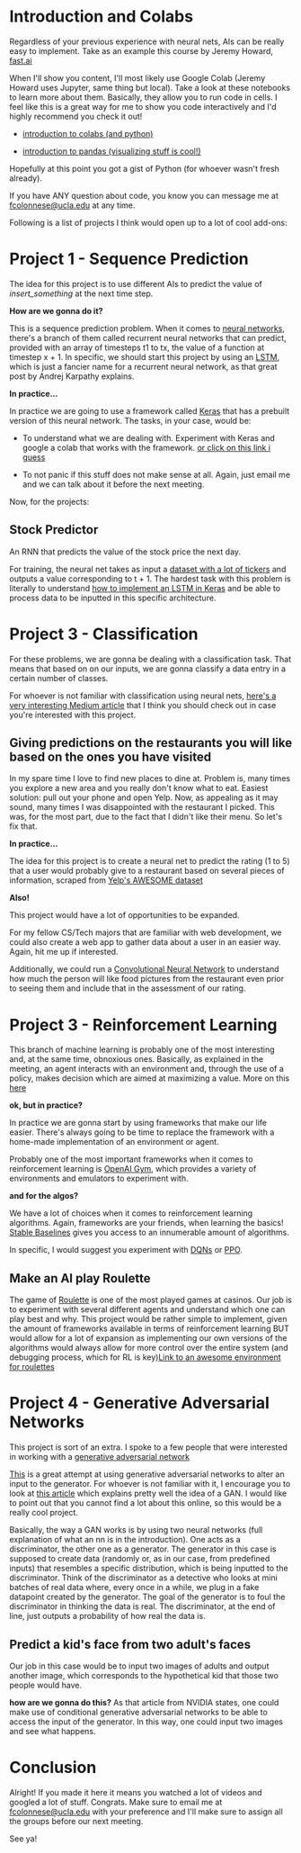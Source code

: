 
  

# Introduction and Colabs

  

Regardless of your previous experience with neural nets, AIs can be really easy to implement. Take as an example this course by Jeremy Howard, [fast.ai](http://fast.ai)

  

When I'll show you content, I'll most likely use Google Colab (Jeremy Howard uses Jupyter, same thing but local). Take a look at these notebooks to learn more about them. Basically, they allow you to run code in cells. I feel like this is a great way for me to show you code interactively and I'd highly recommend you check it out!

  

-  [introduction to colabs (and python)](https://colab.research.google.com/github/tensorflow/examples/blob/master/courses/udacity_intro_to_tensorflow_for_deep_learning/l01c01_introduction_to_colab_and_python.ipynb)

  

-  [introduction to pandas (visualizing stuff is cool!)](https://colab.research.google.com/notebooks/mlcc/intro_to_pandas.ipynb)

  

Hopefully at this point you got a gist of Python (for whoever wasn't fresh already).

If you have ANY question about code, you know you can message me at [fcolonnese@ucla.edu](fcolonnese@ucla.edu) at any time.

  

Following is a list of projects I think would open up to a lot of cool add-ons:

  

# Project 1 - Sequence Prediction

  

The idea for this project is to use different AIs to predict the value of *insert_something* at the next time step.

  

**How are we gonna do it?**

This is a sequence prediction problem. When it comes to [neural networks](https://www.youtube.com/watch?v=ILsA4nyG7I0), there's a branch of them called recurrent neural networks that can predict, provided with an array of timesteps t1 to tx, the value of a function at timestep x + 1. In specific, we should start this project by using an [LSTM](http://karpathy.github.io/2015/05/21/rnn-effectiveness/), which is just a fancier name for a recurrent neural network, as that great post by Andrej Karpathy explains.

  

**In practice...**

In practice we are going to use a framework called [Keras](https://keras.io/) that has a prebuilt version of this neural network. The tasks, in your case, would be:

  

- To understand what we are dealing with. Experiment with Keras and google a colab that works with the framework. [or click on this link i guess](https://colab.research.google.com/github/zaidalyafeai/zaidalyafeai.github.io/blob/master/sketcher/Sketcher.ipynb)

- To not panic if this stuff does not make sense at all. Again, just email me and we can talk about it before the next meeting.

  

Now, for the projects:

  

## Stock Predictor

  

An RNN that predicts the value of the stock price the next day.

For training, the neural net takes as input a [dataset with a lot of tickers](https://www.kaggle.com/borismarjanovic/price-volume-data-for-all-us-stocks-etfs) and outputs a value corresponding to t + 1. The hardest task with this problem is literally to understand [how to implement an LSTM in Keras](https://towardsdatascience.com/understanding-lstm-and-its-quick-implementation-in-keras-for-sentiment-analysis-af410fd85b47) and be able to process data to be inputted in this specific architecture.

  

# Project 3 - Classification

  

For these problems, we are gonna be dealing with a classification task. That means that based on on our inputs, we are gonna classify a data entry in a certain number of classes.

For whoever is not familiar with classification using neural nets, [here's a very interesting Medium article](https://towardsdatascience.com/classification-using-neural-networks-b8e98f3a904f) that I think you should check out in case you're interested with this project.

  

## Giving predictions on the restaurants you will like based on the ones you have visited

  

In my spare time I love to find new places to dine at. Problem is, many times you explore a new area and you really don't know what to eat. Easiest solution: pull out your phone and open Yelp. Now, as appealing as it may sound, many times I was disappointed with the restaurant I picked. This was, for the most part, due to the fact that I didn't like their menu. So let's fix that.

  

**In practice...**

The idea for this project is to create a neural net to predict the rating (1 to 5) that a user would probably give to a restaurant based on several pieces of information, scraped from [Yelp's AWESOME dataset](https://www.yelp.com/dataset)

  

**Also!**

This project would have a lot of opportunities to be expanded.

  

For my fellow CS/Tech majors that are familiar with web development, we could also create a web app to gather data about a user in an easier way. Again, hit me up if interested.

  

Additionally, we could run a [Convolutional Neural Network](https://towardsdatascience.com/a-comprehensive-guide-to-convolutional-neural-networks-the-eli5-way-3bd2b1164a53) to understand how much the person will like food pictures from the restaurant even prior to seeing them and include that in the assessment of our rating.

  

# Project 3 - Reinforcement Learning

  

This branch of machine learning is probably one of the most interesting and, at the same time, obnoxious ones. Basically, as explained in the meeting, an agent interacts with an environment and, through the use of a policy, makes decision which are aimed at maximizing a value. More on this [here](https://towardsdatascience.com/reinforcement-learning-demystified-36c39c11ec14)

  

**ok, but in practice?**

In practice we are gonna start by using frameworks that make our life easier. There's always going to be time to replace the framework with a home-made implementation of an environment or agent.

Probably one of the most important frameworks when it comes to reinforcement learning is [OpenAI Gym](https://gym.openai.com/), which provides a variety of environments and emulators to experiment with.

  

**and for the algos?**

We have a lot of choices when it comes to reinforcement learning algorithms. Again, frameworks are your friends, when learning the basics! [Stable Baselines](https://github.com/hill-a/stable-baselines) gives you access to an innumerable amount of algorithms.

  

In specific, I would suggest you experiment with [DQNs](https://medium.com/@jonathan_hui/rl-dqn-deep-q-network-e207751f7ae4) or [PPO](https://openai.com/blog/openai-baselines-ppo/).

  

## Make an AI play Roulette

  

The game of [Roulette](https://www.youtube.com/watch?v=ru2bYDG2FBw) is one of the most played games at casinos. Our job is to experiment with several different agents and understand which one can play best and why. This project would be rather simple to implement, given the amount of frameworks available in terms of reinforcement learning BUT would allow for a lot of expansion as implementing our own versions of the algorithms would always allow for more control over the entire system (and debugging process, which for RL is key)[Link to an awesome environment for roulettes](https://gym.openai.com/envs/Roulette-v0/)

  

# Project 4 - Generative Adversarial Networks 
  

This project is sort of an extra. I spoke to a few people that were interested in working with a [generative adversarial network](https://www.wikiwand.com/en/Generative_adversarial_network)

  

[This](https://arxiv.org/pdf/1702.01983.pdf) is a great attempt at using generative adversarial networks to alter an input to the generator. For whoever is not familiar with it, I encourage you to look at [this article](https://skymind.ai/wiki/generative-adversarial-network-gan) which explains pretty well the idea of a GAN. I would like to point out that you cannot find a lot about this online, so this would be a really cool project.

Basically, the way a GAN works is by using two neural networks (full explanation of what an nn is in the introduction). One acts as a discriminator, the other one as a generator. The generator in this case is supposed to create data (randomly or, as in our case, from predefined inputs) that resembles a specific distribution, which is being inputted to the discriminator. Think of the discriminator as a detective who looks at mini batches of real data where, every once in a while, we plug in a fake datapoint created by the generator. The goal of the generator is to foul the discriminator in thinking the data is real. The discriminator, at the end of line, just outputs a probability of how real the data is.

## Predict a kid's face from two adult's faces
Our job in this case would be to input two images of adults and output another image, which corresponds to the hypothetical kid that those two people would have. 

**how are we gonna do this?**
As that article from NVIDIA states, one could make use of conditional generative adversarial networks to be able to access the input of the generator. In this way, one could input two images and see what happens. 


# Conclusion
Alright! If you made it here it means you watched a lot of videos and googled a lot of stuff. Congrats. Make sure to email me at [fcolonnese@ucla.edu](fcolonnese@ucla.edu)  with your preference and I'll make sure to assign all the groups before our next meeting. 

See ya!
